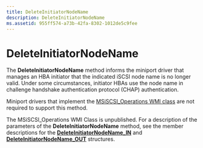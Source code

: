 ```yaml
---
title: DeleteInitiatorNodeName
description: DeleteInitiatorNodeName
ms.assetid: 955ff574-a73b-42fa-8302-1012de5c9fee
---
```


# DeleteInitiatorNodeName


The **DeleteInitiatorNodeName** method informs the miniport driver that manages an HBA initiator that the indicated iSCSI node name is no longer valid. Under some circumstances, initiator HBAs use the node name in challenge handshake authentication protocol (CHAP) authentication.

Miniport drivers that implement the [MSiSCSI\_Operations WMI class](msiscsi-operations-wmi-class.md) are not required to support this method.

The MSiSCSI\_Operations WMI Class is unpublished. For a description of the parameters of the **DeleteInitiatorNodeName** method, see the member descriptions for the [**DeleteInitiatorNodeName\_IN**](https://msdn.microsoft.com/library/windows/hardware/ff552505) and [**DeleteInitiatorNodeName\_OUT**](https://msdn.microsoft.com/library/windows/hardware/ff552506) structures.

 

 






